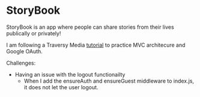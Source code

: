 # StoryBook
StoryBook is an app where people can share stories from their lives publically or privately! 

I am following a Traversy Media [tutorial](https://www.youtube.com/watch?v=SBvmnHTQIPY&ab_channel=TraversyMedia) to practice MVC architecure and Google OAuth.

Challenges:
- Having an issue with the logout functionailty
    - When I add the ensureAuth and ensureGuest middleware to index.js, it does not let the user logout.